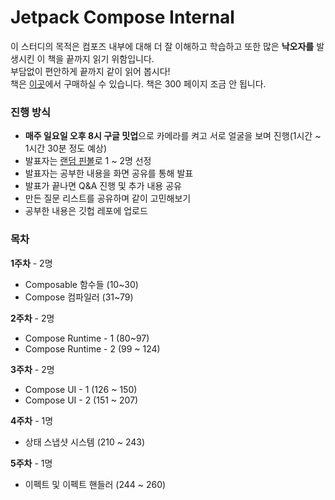 # Jetpack Compose Internal

이 스터디의 목적은 컴포즈 내부에 대해 더 잘 이해하고 학습하고 또한 많은 **낙오자를** 발생시킨 이 책을 끝까지 읽기 위함입니다. <br>
부담없이 편안하게 끝까지 같이 읽어 봅시다! <br>
책은 [이곳](https://leanpub.com/composeinternalskor)에서 구매하실 수 있습니다. 책은 300 페이지 조금 안 됩니다.
### 진행 방식
- **매주 일요일 오후 8시 구글 밋업**으로 카메라를 켜고 서로 얼굴을 보며 진행(1시간 ~ 1시간 30분 정도 예상)
- 발표자는 [랜덤 핀볼](https://lazygyu.github.io/roulette/)로 1 ~ 2명 선정
- 발표자는 공부한 내용을 화면 공유를 통해 발표
- 발표가 끝나면 Q&A 진행 및 추가 내용 공유
- 만든 질문 리스트를 공유하며 같이 고민해보기
- 공부한 내용은 깃헙 레포에 업로드
### 목차
**1주차** - 2명 <br>
- Composable 함수들 (10~30)
- Compose 컴파일러 (31~79)

**2주차** - 2명 <br>
- Compose Runtime - 1 (80~97)
- Compose Runtime - 2 (99 ~ 124)

**3주차** - 2명 <br>
- Compose UI - 1 (126 ~ 150)
- Compose UI - 2 (151 ~ 207)

**4주차** - 1명 <br>
- 상태 스냅샷 시스템 (210 ~ 243)

**5주차** - 1명 <br>
- 이펙트 및 이펙트 핸들러 (244 ~ 260)
